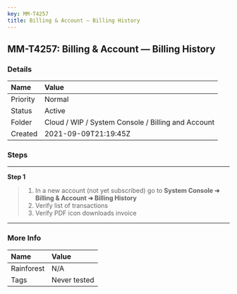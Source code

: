 ```yaml
---
key: MM-T4257
title: Billing & Account — Billing History
---
```


## MM-T4257: Billing & Account — Billing History

### Details

| Name     | Value                                              |
| :------- | :------------------------------------------------- |
| Priority | Normal                                             |
| Status   | Active                                             |
| Folder   | Cloud / WIP / System Console / Billing and Account |
| Created  | 2021-09-09T21:19:45Z                               |

### Steps

<hr/>

**Step 1**

> <article><ol><li>In a new account (not yet subscribed) go to <strong>System Console ➜ <strong>Billing &amp; Account ➜ </strong>Billing History</strong></li><li>Verify list of transactions</li><li>Verify PDF icon downloads invoice</li></ol></article>

<hr/>

### More Info

| Name       | Value        |
| :--------- | :----------- |
| Rainforest | N/A          |
| Tags       | Never tested |
